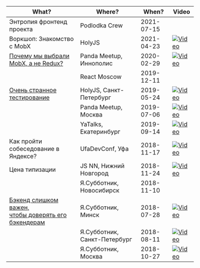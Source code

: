 | What? | Where? | When? | Video |
| --- | --- | --- | --- |
| Энтропия фронтенд проекта | Podlodka Crew | 2021-07-15 | |
| Воркшоп: Знакомство с MobX | HolyJS | 2021-04-23 | [![Video](https://img.shields.io/youtube/views/gXy1H3yZtSA)](https://youtu.be/gXy1H3yZtSA) |
| [Почему мы выбрали MobX, а не Redux?](https://habr.com/ru/company/vk/blog/522312/) | Panda Meetup, Иннополис | 2020-02-29 | [![Video](https://img.shields.io/youtube/views/629ZhWebKzs)](https://youtu.be/629ZhWebKzs) |
|  | React Moscow | 2019-12-11 | |
| [Очень странное тестирование](https://habr.com/ru/company/vk/blog/494110/) | HolyJS, Санкт-Петербург | 2019-05-24 | [![Video](https://img.shields.io/youtube/views/H-cBhNMxlCw)](https://youtu.be/H-cBhNMxlCw) |
|  | Panda Meetup, Москва | 2019-07-06 | [![Video](https://img.shields.io/youtube/views/pAKapxZ9fak)](https://youtu.be/pAKapxZ9fak) |
|  | YaTalks, Екатеринбург | 2019-09-14 | [![Video](https://img.shields.io/youtube/views/Xg-oZp0EcYc?label=Total)](https://youtu.be/Xg-oZp0EcYc?t=9460) |
| Как пройти собеседование в Яндексе? |  UfaDevConf, Уфа | 2018-11-17 | [![Video](https://img.shields.io/youtube/views/JFfM_Aiy6yw)](https://youtu.be/JFfM_Aiy6yw) |
| Цена типизации | JS NN, Нижний Новгород | 2018-11-24 | [![Video](https://img.shields.io/youtube/views/6WfUDHlhO8s)](https://youtu.be/6WfUDHlhO8s) |
|  | Я.Субботник, Новосибирск | 2018-11-10 | |
| [Бэкенд слишком важен,<br/> чтобы доверять его бэкендерам](https://habr.com/ru/company/yandex/blog/428141/) | Я.Субботник, Минск | 2018-07-28 | [![Video](https://img.shields.io/youtube/views/VBEV5FGxpCk)](https://youtu.be/VBEV5FGxpCk) |
|  | Я.Субботник, Санкт-Петербург | 2018-08-11 | [![Video](https://img.shields.io/youtube/views/XmolVlufZXg)](https://youtu.be/XmolVlufZXg) |
|  | Я.Субботник, Москва | 2018-10-27 | [![Video](https://img.shields.io/youtube/views/JuDddJT6BaI)](https://youtu.be/JuDddJT6BaI) |
